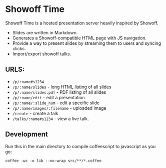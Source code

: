 # Showoff Time

Showoff Time is a hosted presentation server heavily inspired by Showoff.

* Slides are written in Markdown.
* Generates a Showoff-compatible HTML page with JS navigation.
* Provide a way to present slides by streaming them to users and syncing clicks.
* Import/export showoff talks.

## URLS:

* `/p/:name#s1234`
* `/p/:name/slides` - long HTML listing of all slides
* `/p/:name/slides.pdf` - PDF listing of all slides
* `/p/:name/edit` - edit a presentation
* `/p/:name/:slide_num` - edit a specific slide
* `/p/:name/images/:filename` - uploaded image
* `/create` - create a talk
* `/talks/:name#s1234` - view a live talk.

## Development

Run this in the main directory to compile coffeescript to javascript as you go:

    coffee -wc -o lib --no-wrap src/**/*.coffee